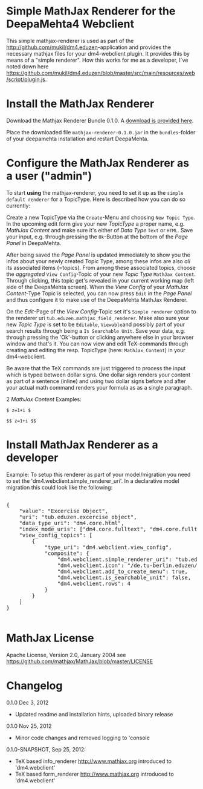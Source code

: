 # Simple MathJax Renderer for the DeepaMehta4 Webclient

This simple mathjax-renderer is used as part of the <http://github.com/mukil/dm4.eduzen>-application and provides the necessary mathjax files for your dm4-webclient plugin. It provides this by means of a "simple renderer". How this works for me as a developer, I`ve noted down here <https://github.com/mukil/dm4.eduzen/blob/master/src/main/resources/web/script/plugin.js>.

# Install the MathJax Renderer

Download the Mathjax Renderer Bundle 0.1.0. A [download is provided here](https://github.com/downloads/mukil/dm4-mathjax-renderer/mathjax-renderer-0.1.0.jar).

Place the downloaded file `mathjax-renderer-0.1.0.jar` in the `bundles`-folder of your deepamehta installation and restart DeepaMehta.

# Configure the MathJax Renderer as a user ("admin")

To start **using** the mathjax-renderer, you need to set it up as the `simple default renderer` for a TopicType. Here is described how you can do so currently:

Create a new TopicType via the `Create`-Menu and choosing `New Topic Type`. In the upcoming edit form give your new _TopicType_ a proper name, e.g. _MathJax Content_ and make sure it's either of _Data Type_ `Text` or `HTML`. Save your input, e.g. through pressing the `Ok`-Button at the bottom of the _Page Panel_ in DeepaMehta.

After being saved the _Page Panel_ is updated immediately to show you the infos about your newly created Topic Type, among these infos are also _all_ its associated items (=topics). From among these associated topics, choose the _aggregated_ `View Config`-Topic of your new _Topic Type_ `MathJax Content`. Through clicking, this topic get's revealed in your current working map (left side of the DeepaMehta screen). When the _View Config_ of your _MathJax Content_-Type Topic is selected, you can now press `Edit`  in the _Page Panel_ and thus configure it to make use of the DeepaMehta MathJax Renderer.

On the _Edit_-Page of the _View Config_-Topic  set it's `Simple renderer` option to the renderer uri `tub.eduzen.mathjax_field_renderer`. Make also sure your new _Topic Type_ is set to be `Editable`, `Viewable`and possibly part of your search results through being a `Is Searchable Unit`. Save your data, e.g. through pressing the 'Ok'-button or clicking anywhere else in your browser window and that's it. You can now view and edit TeX-commands through creating and editing the resp. TopicType (here: `MathJax Content`) in your dm4-webclient. 

Be aware that the TeX commands are just triggered to process the input which is typed between dollar signs. One dollar sign renders your content as part of a sentence (inline) and using two dollar signs before and after your actual math command renders your formula as as a single paragraph.

2 _MathJax Content_ Examples:

`$ z=1+i $`

`$$ z=1+i $$`

# Install MathJax Renderer as a developer 

Example: To setup this renderer as part of your model/migration you need to set the 'dm4.webclient.simple_renderer_uri'. In a declarative model migration this could look like the following:

<pre>

{
    "value": "Excercise Object",
    "uri": "tub.eduzen.excercise_object",
    "data_type_uri": "dm4.core.html",
    "index_mode_uris": ["dm4.core.fulltext", "dm4.core.fulltext_key"],
    "view_config_topics": [
        {
            "type_uri": "dm4.webclient.view_config",
            "composite": {
                "dm4.webclient.simple_renderer_uri": "tub.eduzen.mathjax_field_renderer",
                "dm4.webclient.icon": "/de.tu-berlin.eduzen/images/ball-yellow.png",
                "dm4.webclient.add_to_create_menu": true,
                "dm4.webclient.is_searchable_unit": false,
                "dm4.webclient.rows": 4
            }
        }
    ]
}

</pre>

# MathJax License

Apache License, Version 2.0, January 2004
see <https://github.com/mathjax/MathJax/blob/master/LICENSE>

# Changelog

0.1.0 Dec 3, 2012

- Updated readme and installation hints, uploaded binary release

0.1.0 Nov 25, 2012

- Minor code changes and removed logging to 'console

0.1.0-SNAPSHOT, Sep 25, 2012:

- TeX based info_renderer <http://www.mathjax.org> introduced to  'dm4.webclient'
- TeX based form_renderer <http://www.mathjax.org> introduced to  'dm4.webclient'


